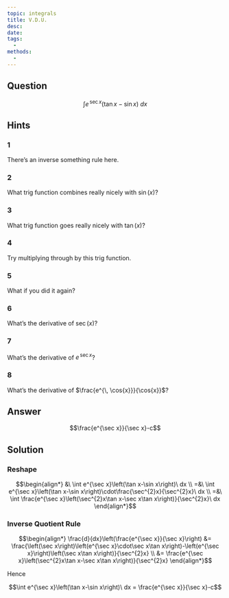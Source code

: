 ```yaml
---
topic: integrals
title: V.D.U.
desc: 
date: 
tags:
  - 
methods:
  - 
---
```



## Question
```math
\int
  e^{\, \sec{x}} \left(
    \tan{x} - \sin{x}
  \right)
\ dx
```


## Hints

### 1
There’s an inverse something rule here.

### 2
What trig function combines really nicely with $\sin(x)$?

### 3
What trig function goes really nicely with $\tan(x)$?

### 4
Try multiplying through by this trig function.

### 5
What if you did it again?

### 6
What’s the derivative of $\sec(x)$?

### 7
What’s the derivative of $e^{\, \sec{x}}$?

### 8
What’s the derivative of $\frac{e^{\, \cos{x}}}{\cos{x}}$?


## Answer
```math
\frac{e^{\sec x}}{\sec x}-c
```


## Solution

### Reshape
```math
\begin{align*}
  &\ \int e^{\sec x}\left(\tan x-\sin x\right)\ dx
  \\ =&\ \int e^{\sec x}\left(\tan x-\sin x\right)\cdot\frac{\sec^{2}x}{\sec^{2}x}\ dx
  \\ =&\ \int \frac{e^{\sec x}\left(\sec^{2}x\tan x-\sec x\tan x\right)}{\sec^{2}x}\ dx
\end{align*}
```

### Inverse Quotient Rule
```math
\begin{align*}
  \frac{d}{dx}\left(\frac{e^{\sec x}}{\sec x}\right)
    &= \frac{\left(\sec x\right)\left(e^{\sec x}\cdot\sec x\tan x\right)-\left(e^{\sec x}\right)\left(\sec x\tan x\right)}{\sec^{2}x}
  \\ &= \frac{e^{\sec x}\left(\sec^{2}x\tan x-\sec x\tan x\right)}{\sec^{2}x}
\end{align*}
```

Hence

```math
\int e^{\sec x}\left(\tan x-\sin x\right)\ dx
  = \frac{e^{\sec x}}{\sec x}-c
```
